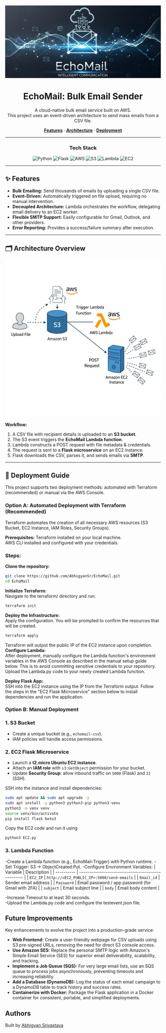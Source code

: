 <p align="center">
  <img src="https://github.com/AbhigyanSr/EchoMail/blob/d18a17a2da65190f612e363ac3ca747e3db88884/assets/banner.png" alt="EchoMail Banner"/>
</p>

<h1 align="center">EchoMail: Bulk Email Sender</h1>

<p align="center">
  A cloud-native bulk email service built on AWS.
  <br />
  This project uses an event-driven architecture to send mass emails from a CSV file.
</p>

<p align="center">
  <a href="#features"><strong>Features</strong></a> ·
  <a href="#architecture-overview"><strong>Architecture</strong></a> ·
  <a href="#deployment-guide"><strong>Deployment</strong></a>
</p>

---

<h3 align="center">Tech Stack</h3>
<p align="center">
  <img src="https://img.shields.io/badge/python-3670A0?style=for-the-badge&logo=python&logoColor=ffdd54" alt="Python"/>
  <img src="https://img.shields.io/badge/flask-%23000.svg?style=for-the-badge&logo=flask&logoColor=white" alt="Flask"/>
  <img src="https://img.shields.io/badge/AWS-%23FF9900.svg?style=for-the-badge&logo=amazon-aws&logoColor=white" alt="AWS"/>
  <img src="https://img.shields.io/badge/S3-569A31?style=for-the-badge&logo=amazon-s3&logoColor=white" alt="S3"/>
  <img src="https://img.shields.io/badge/Lambda-FF9900?style=for-the-badge&logo=aws-lambda&logoColor=white" alt="Lambda"/>
  <img src="https://img.shields.io/badge/EC2-FF9900?style=for-the-badge&logo=amazon-ec2&logoColor=white" alt="EC2"/>
</p>

---

<h2><b>✨ Features</b></h2>

- **Bulk Emailing:** Send thousands of emails by uploading a single CSV file.  
- **Event-Driven:** Automatically triggered on file upload, requiring no manual intervention.  
- **Decoupled Architecture:** Lambda orchestrates the workflow, delegating email delivery to an EC2 worker.  
- **Flexible SMTP Support:** Easily configurable for Gmail, Outlook, and other providers.  
- **Error Reporting:** Provides a success/failure summary after execution.  

---

<h2><b>🗂 Architecture Overview</b></h2>
<p align="center">
  <img alt="EchoMail AWS Architecture" src="https://github.com/AbhigyanSr/EchoMail/blob/bee7257bb2e46d5a2070a82b197d6a7082780d0b/assets/architecture.png">
</p>

**Workflow:**
1. A CSV file with recipient details is uploaded to an **S3 bucket**.  
2. The S3 event triggers the **EchoMail Lambda function**.  
3. Lambda constructs a POST request with file metadata & credentials.  
4. The request is sent to a **Flask microservice** on an EC2 instance.  
5. Flask downloads the CSV, parses it, and sends emails via **SMTP**.  

---

<h2><b>🚀 Deployment Guide</b></h2>
This project supports two deployment methods: automated with Terraform (recommended) or manual via the AWS Console.

<h3>Option A: Automated Deployment with Terraform (Recommended)</h3>
Terraform automates the creation of all necessary AWS resources (S3 Bucket, EC2 Instance, IAM Roles, Security Groups).<br>

<b>Prerequisites:</b>
Terraform installed on your local machine.<br>
AWS CLI installed and configured with your credentials.<br>

<h3>Steps:</h3>
<b>Clone the repository:</b><br>

```bash
git clone https://github.com/AbhigyanSr/EchoMail.git
cd EchoMail
```
<b>Initialize Terraform:</b><br>
Navigate to the terraform/ directory and run:<br>

```bash
terraform init
```
<b>Deploy the Infrastructure:</b><br>
Apply the configuration. You will be prompted to confirm the resources that will be created.<br>

```bash
terraform apply
```

Terraform will output the public IP of the EC2 instance upon completion.<br>
<b>Configure Lambda:</b><br>
After deployment, manually configure the Lambda function's environment variables in the AWS Console as described in the manual setup guide below. This is to avoid committing sensitive credentials to your repository.
Upload the Lambda.py code to your newly created Lambda function.<br>

<b>Deploy Flask App:</b><br>
SSH into the EC2 instance using the IP from the Terraform output.
Follow the steps in the "EC2 Flask Microservice" section below to install dependencies and run the application.<br>
<h3>Option B: Manual Deployment</h3>

### 1. S3 Bucket
- Create a unique bucket (e.g., `echomail-csv`).  
- IAM policies will handle access permissions.  

### 2. EC2 Flask Microservice
- Launch a **t2.micro Ubuntu EC2 instance**.  
- Attach an **IAM role** with `s3:GetObject` permission for your bucket.  
- Update **Security Group**: allow inbound traffic on `5000` (Flask) and `22` (SSH).  

SSH into the instance and install dependencies:
```bash
sudo apt update && sudo apt upgrade -y
sudo apt install -y python3 python3-pip python3-venv
python3 -m venv venv
source venv/bin/activate
pip install flask boto3
```
Copy the EC2 code and run it using 
```bash
python3 EC2.py
```
### 3. Lambda Function
-Create a Lambda function (e.g., EchoMail-Trigger) with Python runtime.
-Set Trigger: S3 → ObjectCreated:Put.
-Configure Environment Variables:
| Variable   | Description                                        |
| ---------- | -------------------------------------------------- |
| `EC2_IP`   | `http://<EC2_PUBLIC_IP>:5000/send-emails`          |
| `Email_id` | Sender email address                               |
| `Password` | Email password / app password (for Gmail with 2FA) |
| `subject`  | Email subject line                                 |
| `body`     | Email body content                                 |

-Increase Timeout to at least 30 seconds.<br>
-Upload the Lambda.py code and configure the testevent.json file.

<h2><b>Future Improvements</b></h2>

Key enhancements to evolve the project into a production-grade service:

<ul>
  <li><b>Web Frontend:</b> Create a user-friendly webpage for CSV uploads using S3 pre-signed URLs, removing the need for direct S3 console access.</li>
  <li><b>Use Amazon SES:</b> Replace the personal SMTP logic with Amazon's Simple Email Service (SES) for superior email deliverability, scalability, and tracking.</li>
  <li><b>Implement a Job Queue (SQS):</b> For very large email lists, use an SQS queue to process jobs asynchronously, preventing timeouts and increasing reliability.</li>
  <li><b>Add a Database (DynamoDB):</b> Log the status of each email campaign to a DynamoDB table to track history and success rates.</li>
  <li><b>Containerize with Docker:</b> Package the Flask application in a Docker container for consistent, portable, and simplified deployments.</li>
</ul>

<h2><b>Authors</b></h2> <p> Built by <a href="https://github.com/AbhigyanSr">Abhigyan Srivastava</a> </p> 
